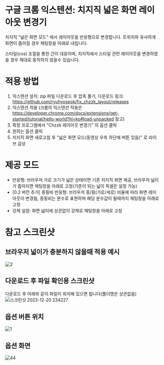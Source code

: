 # 구글 크롬 익스텐션: 치지직 넓은 화면 레이아웃 변경기
치지직 "넓은 화면 모드" 에서 레이아웃을 반응형으로 변경합니다. 트위치와 유사하게 화면이 좁아질 경우 채팅창을 아래로 내립니다. 

스타일(css) 조절을 통한 간이 대응이며, 치지직에서 스타일 관련 레이아웃을 변경하였을 경우 제대로 동작하지 않을수 있습니다.

# 적용 방법
1. 익스텐션 설치: zip 파일 다운로드 후 압축 풀기, 다운로드 링크: https://github.com/ryuhyoseok/fix_chzzk_layout/releases
2. 익스텐션 적용 (크롬의 익스텐션 적용은 https://developer.chrome.com/docs/extensions/get-started/tutorial/hello-world?hl=ko#load-unpacked 참고)
3. 확장 프로그램에서 "Chzzk 레이아웃 변경기" 의 옵션 클릭
4. 원하는 옵션 클릭
5. 치지직 화면 새로고침 후 "넓은 화면 모드(동영상 우측 하단에 버튼 있음)" 로 라이브 감상

# 제공 모드
- 반응형: 브라우저 가로 크기가 넓은 상태이면 기존 치지직 화면 제공, 브라우저 넓이가 좁아지면 채팅창을 아래로 고정(기준이 되는 넓이 픽셀은 설정 가능)
- [0.2 버전 추가] 종횡비 반응형: 브라우저 종/횡(가로/세로) 비율에 따라 화면 레이아웃이 변경됨, 종횡비는 분수로 표현하며 해당 분수값이 될때까지 채팅창을 아래로 고정
- 강제 설정: 화면 넓이에 상관없이 강제로 채팅창을 아래로 고정
 

# 참고 스크린샷

## 브라우저 넓이가 충분하지 않을때 적용 예시
![2](https://github.com/ryuhyoseok/fix_chzzk_layout/assets/2416795/d775d441-9e69-4f0e-a572-87a74f24f7d4)

## 다운로드 후 파일 확인용 스크린샷
다운로드 후 아래와 같이 파일이 위치해 있으면 됩니다(폴더명은 상관없음)
![스크린샷 2023-12-20 234227](https://github.com/ryuhyoseok/fix_chzzk_layout/assets/2416795/14ba0ca5-0de2-481a-afc1-560c286420ca)


## 옵션 버튼 위치
![1](https://github.com/ryuhyoseok/fix_chzzk_layout/assets/2416795/560014d1-0efe-47d1-89b6-9ef5203d693d)

## 옵션 화면
![44](https://github.com/ryuhyoseok/fix_chzzk_layout/assets/2416795/27571744-f8f9-47cf-9337-67d2b5be2afd)

